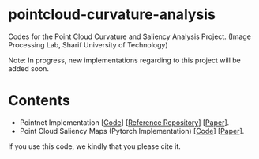 # pointcloud-curvature-analysis
Codes for the Point Cloud Curvature and Saliency Analysis Project. (Image Processing Lab, Sharif University of Technology)

Note: In progress, new implementations regarding to this project will be added soon.

# Contents
- Pointnet Implementation [[Code](https://github.com/kimianoorbakhsh/pointcloud-curvature-analysis/blob/main/src/Pointnet_model.py)] [[Reference Repository](https://github.com/aryanmikaeili/Pointnet-CW-attacky)] [[Paper](https://arxiv.org/abs/1612.00593)].
- Point Cloud Saliency Maps (Pytorch Implementation) [[Code](https://github.com/kimianoorbakhsh/pointcloud-curvature-analysis/blob/main/src/saliency_map.py)] [[Paper](https://arxiv.org/abs/1812.01687)].

If you use this code, we kindly that you please cite it.